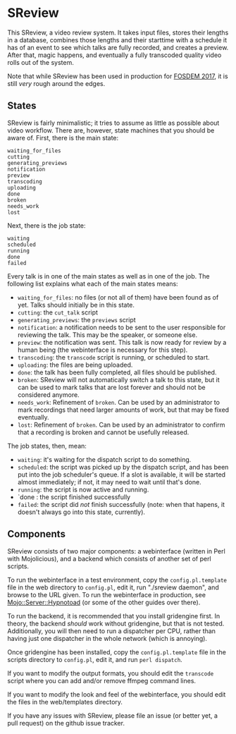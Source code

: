 # SReview

This SReview, a video review system. It takes input files, stores
their lengths in a database, combines those lengths and their starttime
with a schedule it has of an event to see which talks are fully
recorded, and creates a preview. After that, magic happens, and
eventually a fully transcoded quality video rolls out of the system.

Note that while SReview has been used in production for [FOSDEM
2017](https://fosdem.org/2017), it is still *very* rough around the
edges.

## States

SReview is fairly minimalistic; it tries to assume as little as possible
about video workflow. There are, however, state machines that you should be
aware of. First, there is the main state:

    waiting_for_files
    cutting
    generating_previews
    notification
    preview
    transcoding
    uploading
    done
    broken
    needs_work
    lost

Next, there is the job state:

    waiting
    scheduled
    running
    done
    failed

Every talk is in one of the main states as well as in one of the job. The
following list explains what each of the main states means:

- `waiting_for_files`: no files (or not all of them) have been found as of yet.
  Talks should initially be in this state.
- `cutting`: the `cut_talk` script
- `generating_previews`: the `previews` script
- `notification`: a notification needs to be sent to the user responsible for
  reviewing the talk. This may be the speaker, or someone else.
- `preview`: the notification was sent. This talk is now ready for
  review by a human being (the webinterface is necessary for this step).
- `transcoding`: the `transcode` script is running, or scheduled to
  start.
- `uploading`: the files are being uploaded.
- `done`: the talk has been fully completed, all files should be
  published.
- `broken`: SReview will not automatically switch a talk to this state,
  but it can be used to mark talks that are lost forever and should not
  be considered anymore.
- `needs_work`: Refinement of `broken`. Can be used by an administrator
  to mark recordings that need larger amounts of work, but that may be
  fixed eventually.
- `lost`: Refinement of `broken`. Can be used by an administrator to
  confirm that a recording is broken and cannot be usefully released.

The job states, then, mean:

- `waiting`: it's waiting for the dispatch script to do something.
- `scheduled`: the script was picked up by the dispatch script, and has
  been put into the job scheduler's queue. If a slot is available, it
  will be started almost immediately; if not, it may need to wait until
  that's done.
- `running`: the script is now active and running.
- `done : the script finished successfully
- `failed`: the script did *not* finish successfully (note: when that
  hapens, it doesn't always go into this state, currently).

## Components

SReview consists of two major components: a webinterface (written in
Perl with Mojolicious), and a backend which consists of another set of
perl scripts.

To run the webinterface in a test environment, copy the
`config.pl.template` file in the web directory to `config.pl`, edit it,
run "./sreview daemon", and browse to the URL given. To run the
webinterface in production, see
[Mojo::Server::Hypnotoad](http://mojolicious.org/perldoc/Mojo/Server/Hypnotoad)
(or some of the other guides over there).

To run the backend, it is recommended that you install gridengine first.
In theory, the backend *should* work without gridengine, but that is not
tested. Additionally, you will then need to run a dispatcher per CPU,
rather than having just one dispatcher in the whole network (which is
annoying).

Once gridengine has been installed, copy the `config.pl.template` file
in the scripts directory to `config.pl`, edit it, and run `perl
dispatch`.

If you want to modify the output formats, you should edit the
`transcode` script where you can add and/or remove ffmpeg command lines.

If you want to modify the look and feel of the webinterface, you should
edit the files in the web/templates directory.

If you have any issues with SReview, please file an issue (or better
yet, a pull request) on the github issue tracker.
